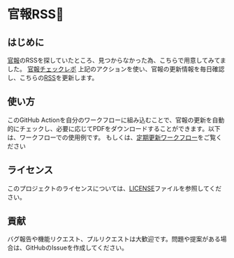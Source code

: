# 官報RSS🤖

## はじめに
[官報](https://www.kanpo.go.jp/index.html)のRSSを探していたところ、見つからなかった為、こちらで用意してみてました。
[官報チェックレポ](https://github.com/testkun08080/action-kanpo)
上記のアクションを使い、官報の更新情報を毎日確認し、こちらの[RSS](feed.xml)を更新します。

## 使い方
このGitHub Actionを自分のワークフローに組み込むことで、官報の更新を自動的にチェックし、必要に応じてPDFをダウンロードすることができます。以下は、ワークフローでの使用例です。
もしくは、[定期更新ワークフロー](.github/workflows/kanpo-fetch.yml)をご覧ください

## ライセンス
このプロジェクトのライセンスについては、[LICENSE](./LICENSE)ファイルを参照してください。

## 貢献
バグ報告や機能リクエスト、プルリクエストは大歓迎です。問題や提案がある場合は、GitHubのIssueを作成してください。